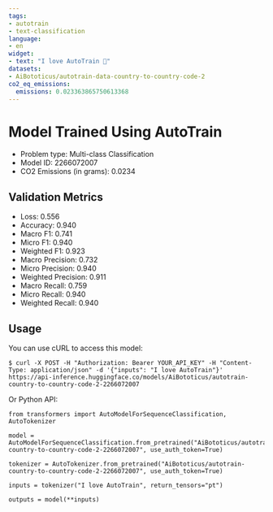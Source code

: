 ```yaml
---
tags:
- autotrain
- text-classification
language:
- en
widget:
- text: "I love AutoTrain 🤗"
datasets:
- AiBototicus/autotrain-data-country-to-country-code-2
co2_eq_emissions:
  emissions: 0.023363865750613368
---
```


# Model Trained Using AutoTrain

- Problem type: Multi-class Classification
- Model ID: 2266072007
- CO2 Emissions (in grams): 0.0234

## Validation Metrics

- Loss: 0.556
- Accuracy: 0.940
- Macro F1: 0.741
- Micro F1: 0.940
- Weighted F1: 0.923
- Macro Precision: 0.732
- Micro Precision: 0.940
- Weighted Precision: 0.911
- Macro Recall: 0.759
- Micro Recall: 0.940
- Weighted Recall: 0.940


## Usage

You can use cURL to access this model:

```
$ curl -X POST -H "Authorization: Bearer YOUR_API_KEY" -H "Content-Type: application/json" -d '{"inputs": "I love AutoTrain"}' https://api-inference.huggingface.co/models/AiBototicus/autotrain-country-to-country-code-2-2266072007
```

Or Python API:

```
from transformers import AutoModelForSequenceClassification, AutoTokenizer

model = AutoModelForSequenceClassification.from_pretrained("AiBototicus/autotrain-country-to-country-code-2-2266072007", use_auth_token=True)

tokenizer = AutoTokenizer.from_pretrained("AiBototicus/autotrain-country-to-country-code-2-2266072007", use_auth_token=True)

inputs = tokenizer("I love AutoTrain", return_tensors="pt")

outputs = model(**inputs)
```
